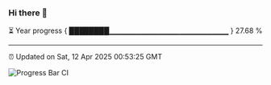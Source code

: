 ### Hi there 👋

⏳ Year progress { ████████▁▁▁▁▁▁▁▁▁▁▁▁▁▁▁▁▁▁▁▁▁▁ } 27.68 %

---

⏰ Updated on Sat, 12 Apr 2025 00:53:25 GMT

![Progress Bar CI](https://github.com/Shyam-Makwana/GitHub-Actions-Demo/workflows/Progress%20Bar%20CI/badge.svg)
